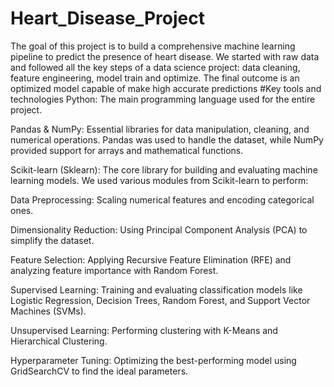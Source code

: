 # Heart_Disease_Project
The goal of this project is to build a comprehensive machine learning pipeline to predict the presence of heart disease. We started with raw data and followed all the key steps of a data science project: data cleaning, feature engineering, model train and  optimize. The final outcome is an optimized model capable of make high accurate predictions
#Key tools and technologies
Python: The main programming language used for the entire project.

Pandas & NumPy: Essential libraries for data manipulation, cleaning, and numerical operations. Pandas was used to handle the dataset, while NumPy provided support for arrays and mathematical functions.

Scikit-learn (Sklearn): The core library for building and evaluating machine learning models. We used various modules from Scikit-learn to perform:

Data Preprocessing: Scaling numerical features and encoding categorical ones.

Dimensionality Reduction: Using Principal Component Analysis (PCA) to simplify the dataset.

Feature Selection: Applying Recursive Feature Elimination (RFE) and analyzing feature importance with Random Forest.

Supervised Learning: Training and evaluating classification models like Logistic Regression, Decision Trees, Random Forest, and Support Vector Machines (SVMs).

Unsupervised Learning: Performing clustering with K-Means and Hierarchical Clustering.

Hyperparameter Tuning: Optimizing the best-performing model using GridSearchCV to find the ideal parameters.
